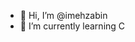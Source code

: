 - 👋 Hi, I’m @imehzabin
- 🌱 I’m currently learning C

<!---
imehzabin/imehzabin is a ✨ special ✨ repository because its `README.md` (this file) appears on your GitHub profile.
You can click the Preview link to take a look at your changes.
--->

